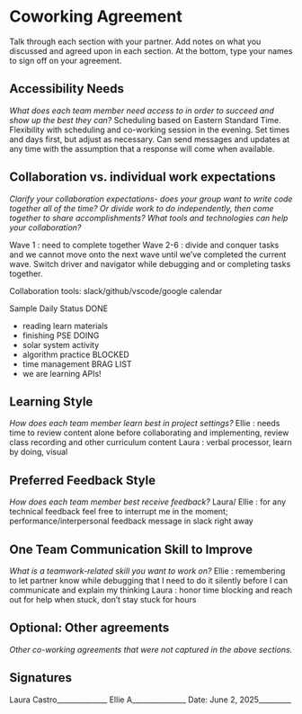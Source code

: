 # Coworking Agreement
Talk through each section with your partner. Add notes on what you discussed and agreed upon in each section. At the bottom, type your names to sign off on your agreement.


## Accessibility Needs
*What does each team member need access to in order to succeed and show up the best they can?*
Scheduling based on Eastern Standard Time. Flexibility with scheduling and co-working session in the evening. Set times and days first, but adjust as necessary. Can send messages and updates at any time with the assumption that a response will come when available.


## Collaboration vs. individual work expectations
*Clarify your collaboration expectations- does your group want to write code together all of the time? Or divide work to do independently, then come together to share accomplishments? What tools and technologies can help your collaboration?*

Wave 1 : need to complete together
Wave 2-6 : divide and conquer tasks and we cannot move onto the next wave until we’ve completed the current wave. Switch driver and navigator while debugging and or completing tasks together. 


Collaboration tools: slack/github/vscode/google calendar


Sample Daily Status
DONE
- reading learn materials
- finishing PSE
DOING
- solar system activity
- algorithm practice
BLOCKED
- time management
BRAG LIST
- we are learning APIs!


## Learning Style
*How does each team member learn best in project settings?*
Ellie : needs time to review content alone before collaborating and implementing, review class recording and other curriculum content 
Laura : verbal processor, learn by doing, visual


## Preferred Feedback Style
*How does each team member best receive feedback?*
Laura/ Ellie : for any technical feedback feel free to interrupt me in the moment; performance/interpersonal feedback message in slack right away


## One Team Communication Skill to Improve
*What is a teamwork-related skill you want to work on?*
Ellie : remembering to let partner know while debugging that I need to do it silently before I can communicate and explain my thinking
Laura : honor time blocking and reach out for help when stuck, don’t stay stuck for hours


## Optional: Other agreements
*Other co-working agreements that were not captured in the above sections.*


## Signatures
Laura Castro______________ Ellie A_______________
Date: June 2, 2025_________

